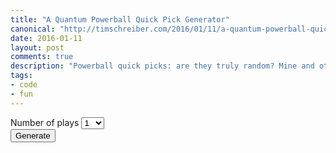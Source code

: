 ```yaml
--- 
title: "A Quantum Powerball Quick Pick Generator"
canonical: "http://timschreiber.com/2016/01/11/a-quantum-powerball-quick-pick-generator.md/"
date: 2016-01-11
layout: post
comments: true
description: "Powerball quick picks: are they truly random? Mine and others' observations say no. But thanks to the science of Quantum mechanics, it's now possible to generate truly random picks."
tags:
- code
- fun
---
```


<div class="col-xs-12">
  <div class="form-group">
    <label>Number of plays</label>
    <select id="selPbPlays" class="form-control">
      <option value="1" selected>1</option>
      <option value="5">5</option>
      <option value="10">10</option>
    </select>
  </div>
  <div>
    <button id="btnPbGenerate" class="btn btn-primary">Generate</button>
  </div>
</div>

<div id="pbResults" class="col-xs-12" style="margin-top:20px;"></div>

<div class="clearfix"></div>
